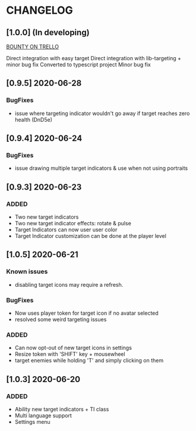 # CHANGELOG

## [1.0.0] (In developing)

[BOUNTY ON TRELLO](https://trello.com/c/KvEZVMtw/213-modulebountyrevive-target-enhancements)

Direct integration with easy target
Direct integration with lib-targeting + minor bug fix
Converted to typescript project
Minor bug fix

## [0.9.5] 2020-06-28

### BugFixes
- issue where targeting indicator wouldn't go away if target reaches zero health (DnD5e)

## [0.9.4] 2020-06-24

### BugFixes
- issue drawing multiple target indicators & use when not using portraits

## [0.9.3] 2020-06-23

### ADDED
- Two new target indicators
- Two new target indicator effects: rotate & pulse
- Target Indicators can now user user color
- Target Indicator customization can be done at the player level


## [1.0.5] 2020-06-21

### Known issues
- disabling target icons may require a refresh.

### BugFixes
- Now uses player token for target icon if no avatar selected
- resolved some weird targeting issues

### ADDED
- Can now opt-out of new target icons in settings
- Resize token with 'SHIFT' key + mousewheel
- target enemies while holding 'T' and simply clicking on them

## [1.0.3] 2020-06-20

### ADDED
- Ability new target indicators + TI class
- Multi language support
- Settings menu
